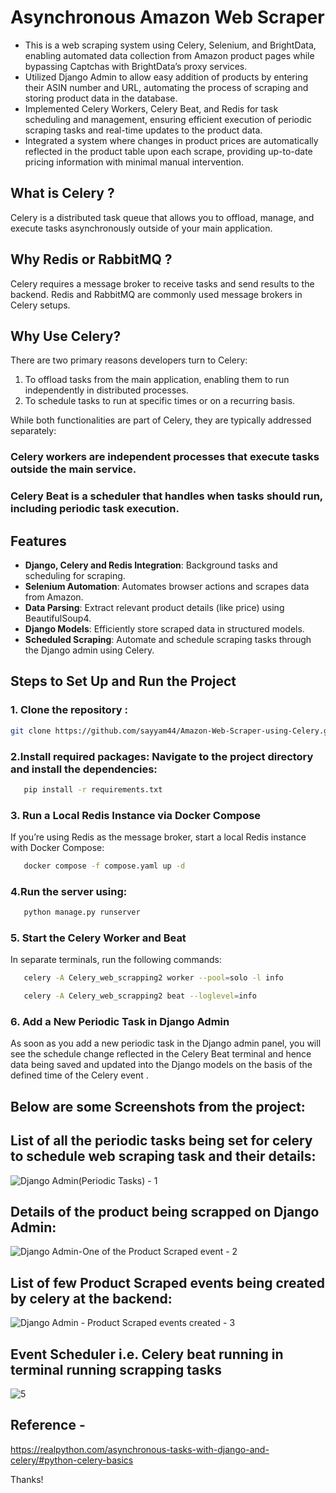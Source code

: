 # Asynchronous Amazon Web Scraper
- This is a web scraping system using Celery, Selenium, and BrightData, enabling automated data collection from Amazon product pages while bypassing Captchas with BrightData’s proxy services.
- Utilized Django Admin to allow easy addition of products by entering their ASIN number and URL, automating the process of scraping and storing product data in the database.
- Implemented Celery Workers, Celery Beat, and Redis for task scheduling and management, ensuring efficient execution of periodic scraping tasks and real-time updates to the product data.
- Integrated a system where changes in product prices are automatically reflected in the product table upon each scrape, providing up-to-date pricing information with minimal manual intervention.

## What is Celery ?
Celery is a distributed task queue that allows you to offload, manage, and execute tasks asynchronously outside of your main application.

## Why Redis or RabbitMQ ?
Celery requires a message broker to receive tasks and send results to the backend. Redis and RabbitMQ are commonly used message brokers in Celery setups.

## Why Use Celery?
There are two primary reasons developers turn to Celery:

1) To offload tasks from the main application, enabling them to run independently in distributed processes.
2) To schedule tasks to run at specific times or on a recurring basis.
   
While both functionalities are part of Celery, they are typically addressed separately:
### Celery workers are independent processes that execute tasks outside the main service.
### Celery Beat is a scheduler that handles when tasks should run, including periodic task execution.


## Features
- **Django, Celery and Redis Integration**: Background tasks and scheduling for scraping.
- **Selenium Automation**: Automates browser actions and scrapes data from Amazon.
- **Data Parsing**: Extract relevant product details (like price) using BeautifulSoup4.
- **Django Models**: Efficiently store scraped data in structured models.
- **Scheduled Scraping**: Automate and schedule scraping tasks through the Django admin using Celery.

## Steps to Set Up and Run the Project
### 1. Clone the repository :
   ```bash
   git clone https://github.com/sayyam44/Amazon-Web-Scraper-using-Celery.git
   ```
   
### 2.Install required packages: Navigate to the project directory and install the dependencies:
```bash
   pip install -r requirements.txt
```

### 3. Run a Local Redis Instance via Docker Compose
If you’re using Redis as the message broker, start a local Redis instance with Docker Compose:
```bash
   docker compose -f compose.yaml up -d
```
### 4.Run the server using:
```bash
   python manage.py runserver
```

### 5. Start the Celery Worker and Beat
In separate terminals, run the following commands:
```bash
   celery -A Celery_web_scrapping2 worker --pool=solo -l info
```
```bash
   celery -A Celery_web_scrapping2 beat --loglevel=info
```
### 6. Add a New Periodic Task in Django Admin
As soon as you add a new periodic task in the Django admin panel, you will see the schedule change reflected in the Celery Beat terminal and hence data being saved and updated into the Django models on the basis of the defined time of the Celery event .

## Below are some Screenshots from the project:

## List of all the periodic tasks being set for celery to schedule web scraping task and their details:
![Django Admin(Periodic Tasks) - 1](https://github.com/user-attachments/assets/a0ac7721-392d-44e0-b563-de4499004cfd)

## Details of the product being scrapped on Django Admin:
![Django Admin-One of the Product Scraped event - 2](https://github.com/user-attachments/assets/d0ef9c2a-2096-4c4e-a458-84ccbe52254d)

## List of few Product Scraped events being created by celery at the backend:
![Django Admin - Product Scraped events created - 3](https://github.com/user-attachments/assets/de9624c1-6027-4d25-bd5f-a7c1cf6a824b)

## Event Scheduler i.e. Celery beat running in terminal running scrapping tasks
![5](https://github.com/user-attachments/assets/7acb8579-6276-495d-b967-9fbb4711a6c9)

## Reference - 
https://realpython.com/asynchronous-tasks-with-django-and-celery/#python-celery-basics

Thanks!

